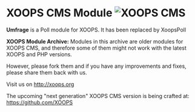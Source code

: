 # XOOPS CMS Module   ![XOOPS CMS](https://avatars2.githubusercontent.com/u/12771439?v=3&s=200)

**Umfrage** is a Poll module for XOOPS. It has been replaced by XoopsPoll 

**XOOPS Module Archive:** Modules in this archive are older modules for XOOPS CMS, and therefore some of them might not work with the latest XOOPS and PHP versions. 

However, please fork them and if you have any improvements and fixes, please share them back with us. 

Visit us on http://xoops.org

The upcoming "next generation" XOOPS CMS version is being crafted at: https://github.com/XOOPS
